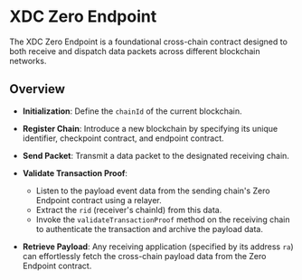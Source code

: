 # XDC Zero Endpoint

The XDC Zero Endpoint is a foundational cross-chain contract designed to both receive and dispatch data packets across different blockchain networks.

## Overview

- **Initialization**: Define the `chainId` of the current blockchain.
  
- **Register Chain**: Introduce a new blockchain by specifying its unique identifier, checkpoint contract, and endpoint contract.

- **Send Packet**: Transmit a data packet to the designated receiving chain.

- **Validate Transaction Proof**: 
  - Listen to the payload event data from the sending chain's Zero Endpoint contract using a relayer.
  - Extract the `rid` (receiver's chainId) from this data.
  - Invoke the `validateTransactionProof` method on the receiving chain to authenticate the transaction and archive the payload data.

- **Retrieve Payload**: Any receiving application (specified by its address `ra`) can effortlessly fetch the cross-chain payload data from the Zero Endpoint contract.

